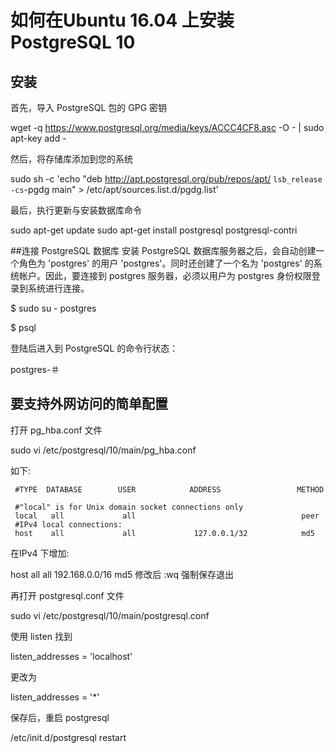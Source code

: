 # 如何在Ubuntu 16.04 上安装 PostgreSQL 10
## 安装
首先，导入 PostgreSQL 包的 GPG 密钥

wget -q https://www.postgresql.org/media/keys/ACCC4CF8.asc -O  -  | sudo apt-key add  -

然后，将存储库添加到您的系统

sudo sh -c 'echo "deb http://apt.postgresql.org/pub/repos/apt/ `lsb_release -cs`-pgdg main" > /etc/apt/sources.list.d/pgdg.list'

最后，执行更新与安装数据库命令

sudo apt-get update 
sudo apt-get install postgresql postgresql-contri

##连接 PostgreSQL 数据库
安装 PostgreSQL 数据库服务器之后，会自动创建一个角色为 'postgres' 的用户 'postgres'。同时还创建了一个名为 'postgres' 的系统帐户。因此，要连接到 postgres 服务器，必须以用户为 postgres 身份权限登录到系统进行连接。

$ sudo su  -  postgres 

$ psql

登陆后进入到 PostgreSQL 的命令行状态：

postgres-＃

## 要支持外网访问的简单配置

打开 pg_hba.conf 文件

sudo vi /etc/postgresql/10/main/pg_hba.conf 

如下:

     #TYPE  DATABASE        USER            ADDRESS                 METHOD
    
     #"local" is for Unix domain socket connections only
     local   all             all                                     peer
     #IPv4 local connections:
     host    all             all             127.0.0.1/32            md5
在IPv4 下增加:

host    all             all             192.168.0.0/16          md5
修改后 :wq 强制保存退出

再打开 postgresql.conf 文件

sudo vi /etc/postgresql/10/main/postgresql.conf

使用 listen 找到

listen_addresses = 'localhost'

更改为

listen_addresses = '*'

保存后，重启 postgresql

/etc/init.d/postgresql restart 